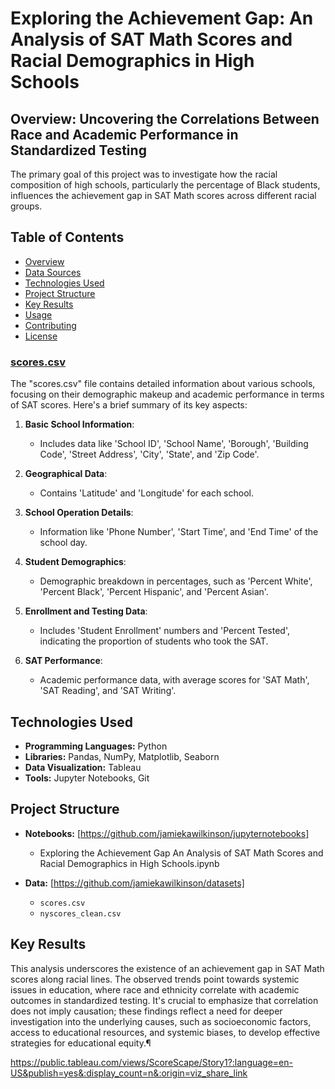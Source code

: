 # Exploring the Achievement Gap: An Analysis of SAT Math Scores and Racial Demographics in High Schools

## Overview: Uncovering the Correlations Between Race and Academic Performance in Standardized Testing

The primary goal of this project was to investigate how the racial composition of high schools, particularly the percentage of Black students, influences the achievement gap in SAT Math scores across different racial groups.

## Table of Contents
- [Overview](#overview)
- [Data Sources](#data-sources)
- [Technologies Used](#technologies-used)
- [Project Structure](#project-structure)
- [Key Results](#key-results)
- [Usage](#usage)
- [Contributing](#contributing)
- [License](#license)

### [scores.csv](https://www.kaggle.com/datasets/nycopendata/high-schools)
The "scores.csv" file contains detailed information about various schools, focusing on their demographic makeup and academic performance in terms of SAT scores. Here's a brief summary of its key aspects:

1. **Basic School Information**: 
   - Includes data like 'School ID', 'School Name', 'Borough', 'Building Code', 'Street Address', 'City', 'State', and 'Zip Code'.

2. **Geographical Data**: 
   - Contains 'Latitude' and 'Longitude' for each school.

3. **School Operation Details**:
   - Information like 'Phone Number', 'Start Time', and 'End Time' of the school day.

4. **Student Demographics**:
   - Demographic breakdown in percentages, such as 'Percent White', 'Percent Black', 'Percent Hispanic', and 'Percent Asian'.

5. **Enrollment and Testing Data**:
   - Includes 'Student Enrollment' numbers and 'Percent Tested', indicating the proportion of students who took the SAT.

6. **SAT Performance**:
   - Academic performance data, with average scores for 'SAT Math', 'SAT Reading', and 'SAT Writing'.

## Technologies Used

* **Programming Languages:** Python
* **Libraries:** Pandas, NumPy, Matplotlib, Seaborn
* **Data Visualization:** Tableau
* **Tools:** Jupyter Notebooks, Git

## Project Structure

- **Notebooks:** [https://github.com/jamiekawilkinson/jupyternotebooks]
  - Exploring the Achievement Gap An Analysis of SAT Math Scores and Racial Demographics in High Schools.ipynb

- **Data:** [https://github.com/jamiekawilkinson/datasets]
  - `scores.csv`
  - `nyscores_clean.csv`           

## Key Results

This analysis underscores the existence of an achievement gap in SAT Math scores along racial lines. The observed trends point towards systemic issues in education, where race and ethnicity correlate with academic outcomes in standardized testing. It's crucial to emphasize that correlation does not imply causation; these findings reflect a need for deeper investigation into the underlying causes, such as socioeconomic factors, access to educational resources, and systemic biases, to develop effective strategies for educational equity.¶

https://public.tableau.com/views/ScoreScape/Story1?:language=en-US&publish=yes&:display_count=n&:origin=viz_share_link 
